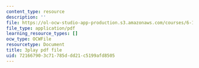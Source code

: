 ```yaml
---
content_type: resource
description: ''
file: https://ol-ocw-studio-app-production.s3.amazonaws.com/courses/6-189-multicore-programming-primer-january-iap-2007/721667903c71785ddd21c5199afd8505_WikcTwXQXfA.pdf
file_type: application/pdf
learning_resource_types: []
ocw_type: OCWFile
resourcetype: Document
title: 3play pdf file
uid: 72166790-3c71-785d-dd21-c5199afd8505
---
```

